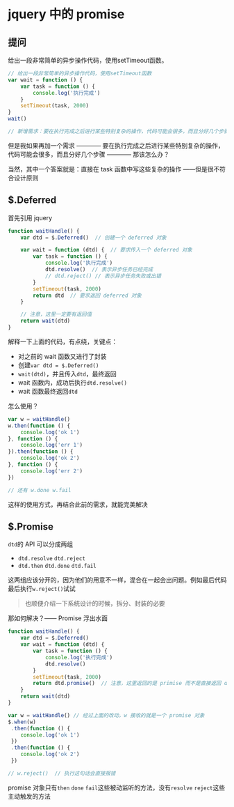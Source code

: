 # jquery 中的 promise

## 提问

给出一段非常简单的异步操作代码，使用setTimeout函数。

```js
// 给出一段非常简单的异步操作代码，使用setTimeout函数
var wait = function () {
    var task = function () {
        console.log('执行完成')
    }
    setTimeout(task, 2000)
}
wait()

// 新增需求：要在执行完成之后进行某些特别复杂的操作，代码可能会很多，而且分好几个步骤
```

但是我如果再加一个需求 ———— 要在执行完成之后进行某些特别复杂的操作，代码可能会很多，而且分好几个步骤 ———— 那该怎么办？

当然，其中一个答案就是：直接在 task 函数中写这些复杂的操作 ——但是很不符合设计原则

## $.Deferred

首先引用 jquery

```js
function waitHandle() {
    var dtd = $.Deferred()  // 创建一个 deferred 对象

    var wait = function (dtd) {  // 要求传入一个 deferred 对象
        var task = function () {
            console.log('执行完成')
            dtd.resolve()  // 表示异步任务已经完成
            // dtd.reject() // 表示异步任务失败或出错
        }
        setTimeout(task, 2000)
        return dtd  // 要求返回 deferred 对象
    }

    // 注意，这里一定要有返回值
    return wait(dtd)
}
```

解释一下上面的代码，有点绕，关键点：

- 对之前的 wait 函数又进行了封装
- 创建`var dtd = $.Deferred()`
- `wait(dtd)`，并且传入`dtd`，最终返回
- wait 函数内，成功后执行`dtd.resolve()`
- wait 函数最终返回`dtd`

怎么使用？

```js
var w = waitHandle()
w.then(function () {
    console.log('ok 1')
}, function () {
    console.log('err 1')
}).then(function () {
    console.log('ok 2')
}, function () {
    console.log('err 2')
})

// 还有 w.done w.fail
```

这样的使用方式，再结合此前的需求，就能完美解决

## $.Promise

`dtd`的 API 可以分成两组

- `dtd.resolve` `dtd.reject`
- `dtd.then` `dtd.done` `dtd.fail`

这两组应该分开的，因为他们的用意不一样，混合在一起会出问题。例如最后代码最后执行`w.reject()`试试

> 也顺便介绍一下系统设计的时候，拆分、封装的必要

那如何解决？—— Promise 浮出水面

```js
function waitHandle() {
    var dtd = $.Deferred()
    var wait = function (dtd) {
        var task = function () {
            console.log('执行完成')
            dtd.resolve()
        }
        setTimeout(task, 2000)
        return dtd.promise()  // 注意，这里返回的是 primise 而不是直接返回 deferred 对象
    }
    return wait(dtd)
}

var w = waitHandle() // 经过上面的改动，w 接收的就是一个 promise 对象
$.when(w)
 .then(function () {
    console.log('ok 1')
 })
 .then(function () {
    console.log('ok 2')
 })

// w.reject()  // 执行这句话会直接报错
```

promise 对象只有`then` `done` `fail`这些被动监听的方法，没有`resolve` `reject`这些主动触发的方法



